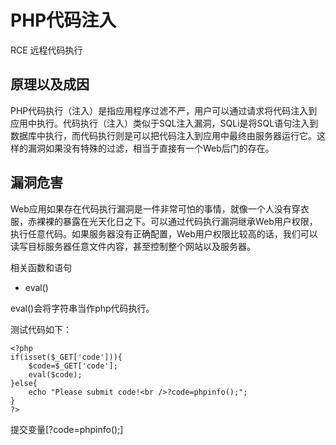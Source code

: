 # PHP代码注入

RCE 远程代码执行

## 原理以及成因

 
PHP代码执行（注入）是指应用程序过滤不严，用户可以通过请求将代码注入到应用中执行。代码执行（注入）类似于SQL注入漏洞，SQLi是将SQL语句注入到数据库中执行，而代码执行则是可以把代码注入到应用中最终由服务器运行它。这样的漏洞如果没有特殊的过滤，相当于直接有一个Web后门的存在。

## 漏洞危害

Web应用如果存在代码执行漏洞是一件非常可怕的事情，就像一个人没有穿衣服，赤裸裸的暴露在光天化日之下。可以通过代码执行漏洞继承Web用户权限，执行任意代码。如果服务器没有正确配置，Web用户权限比较高的话，我们可以读写目标服务器任意文件内容，甚至控制整个网站以及服务器。

相关函数和语句

- eval()

eval()会将字符串当作php代码执行。

测试代码如下：

```
<?php
if(isset($_GET['code'])){
    $code=$_GET['code'];
    eval($code);
}else{
    echo "Please submit code!<br />?code=phpinfo();";
}
?>
```

提交变量[?code=phpinfo();]